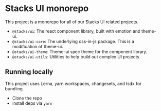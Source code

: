 # Stacks UI monorepo

This project is a monorepo for all of our Stacks UI related projects.

- `@stacks/ui`: The react component library, built with emotion and theme-ui.
- `@stacks/ui-core`: The underlying css-in-js package. This is a modification of theme-ui.
- `@stacks/ui-theme`: Theme-ui spec theme for the component library.
- `@stacks/ui-utils`: Utilities to help build out complex UI projects. 

## Running locally

This project uses Lerna, yarn workspaces, changesets, and tsdx for bundling. 

- Clone the repo
- Install deps via `yarn` 
